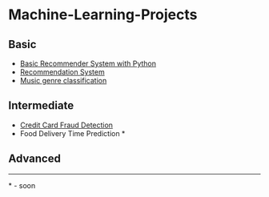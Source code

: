 # Machine-Learning-Projects

## Basic
- [Basic Recommender System with Python](https://github.com/ShaileshKumar97/Machine-Learning-Projects/tree/main/Basic-Recommender-system-with-python)
- [Recommendation System](https://github.com/ShaileshKumar97/Machine-Learning-Projects/tree/main/Recommendation-System)
- [Music genre classification](https://github.com/ShaileshKumar97/Machine-Learning-Projects/tree/main/Music_Genre_Classification)

## Intermediate
- [Credit Card Fraud Detection](https://github.com/ShaileshKumar97/Machine-Learning-Projects/tree/main/Credit_Card_Fraud_Detection)
- Food Delivery Time Prediction *

## Advanced

---
\* - soon
